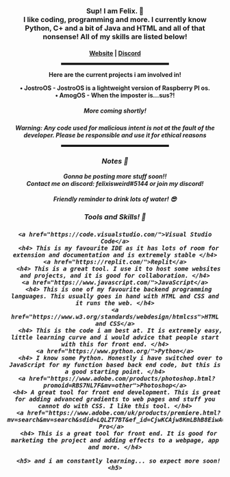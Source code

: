<div align="center">
  <h3>Sup! I am Felix. 👋<br>I like coding, programming and more. I currently know<br>Python, C+ and a bit of Java and HTML and all of that nonsense! All of my skills are listed below!</h3>
  <h4> <a href="https://felixisweird.com">Website</a> | <a href="https://discord.gg/JyEK5Xpted">Discord</a>
  
  <hr width="50%" style="height:5px;">
  
  <p>Here are the current projects i am involved in!</p>
  <a>• <b>JostroOS</b> - JostroOS is a lightweight version of Raspberry PI os.<br></a>
  <a>• <b>AmogOS</b> - When the imposter is...sus?!<br></a>
  <h5> More coming shortly! <h5>
  
  <p>Warning: Any code used for malicious intent is not at the fault of the developer. Please be responsible and use it for ethical reasons</p>

  <hr width="50%" style="height:5px;">
<div align="center">
  <h3>Notes 📝</h3>
  
  <a> Gonna be posting more stuff soon!!<br></a>
  <a> Contact me on discord: felixisweird#5144 or join my discord!</a>
  <h4> Friendly reminder  to drink lots of water! 😎
</div>
<div align="center">
    <h3> Tools and Skills! 🔨 <h3> 
      
    <a href="https://code.visualstudio.com/">Visual Studio Code</a>
      <h4> This is my favourite IDE as it has lots of room for extension and documentation and is extremely stable </h4>
    <a href="https://replit.com/">Replit</a>
      <h4> This is a great tool. I use it to host some websites and projects, and it is good for collaboration. </h4>
    <a href="https://www.javascript.com/">JavaScript</a>
      <h4> This is one of my favourite backend programming languages. This usually goes in hand with HTML and CSS and it runs the web. </h4>
    <a href="https://www.w3.org/standards/webdesign/htmlcss">HTML and CSS</a>
       <h4> This is the code i am best at. It is extremely easy, little learning curve and i would advice that people start with this for front end. </h4>
    <a href="https://www.python.org/">Python</a>
       <h4> I know some Python. Honestly i have switched over to JavaScript for my function based back end code, but this is a good starting point. </h4>
     <a href="https://www.adobe.com/products/photoshop.html?promoid=RBS7NL7F&mv=other">Photoshop</a>
     <h4> A great tool for front end development. This is great for adding advanced gradients to web pages and stuff you cannot do with CSS. I like this tool. </h4>
      <a href="https://www.adobe.com/uk/products/premiere.html?mv=search&mv=search&sdid=LQLZT7BT&ef_id=CjwKCAjw8KmLBhB8EiwAQbqNoPOodaUYvMLgS31GKNx4b0dgEESRfnAY8RhdAotNLW_NBQ3dHEPUtBoCdNkQAvD_BwE:G:s&s_kwcid=AL!3085!3!340721779838!e!!g!!premiere%20pro!1422700289!54632152023&gclid=CjwKCAjw8KmLBhB8EiwAQbqNoPOodaUYvMLgS31GKNx4b0dgEESRfnAY8RhdAotNLW_NBQ3dHEPUtBoCdNkQAvD_BwE">Premiere Pro</a>  
      <h4> This is a great tool for front end. It is good for marketing the project and adding effects to a webpage, app and more. </h4>
   
      <h5> and i am constantly learning... so expect more soon! <h5>
